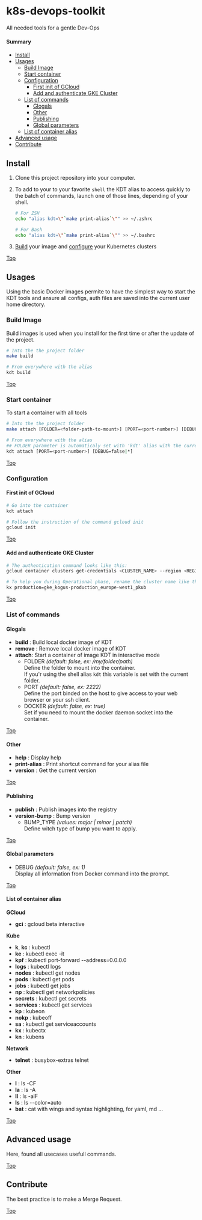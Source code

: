 # k8s-devops-toolkit

All needed tools for a gentle Dev-Ops

#### Summary

- [Install](#install)
- [Usages](#usages)
   * [Build Image](#build-image)
   * [Start container](#start-container)
   * [Configuration](#configuration)
      - [First init of GCloud](#first-init-of-gcloud)
      - [Add and authenticate GKE Cluster](#add-and-authenticate-gke-cluster)
   * [List of commands](#list-of-commands)
      - [Glogals](#glogals)
      - [Other](#other)
      - [Publishing](#publishing)
      - [Global parameters](#global-parameters)
   * [List of container alias](#list-of-container-alias)
- [Advanced usage](#advanced-usage)
- [Contribute](#contribute)

## Install

1. Clone this project repository into your computer.

2. To add to your to your favorite `shell` the KDT alias to access quickly to the batch of
   commands, launch one of those lines, depending of your shell.
   ```bash
   # For ZSH
   echo "alias kdt=\"`make print-alias`\"" >> ~/.zshrc

   # For Bash
   echo "alias kdt=\"`make print-alias`\"" >> ~/.bashrc
   ```  

3. [Build](#build-image) your image and [configure](#configuration) your Kubernetes clusters

[Top](#summary)

## Usages

Using the basic Docker images permite to have the simplest way to start the KDT tools
and ansure all configs, auth files are saved into the current user home directory.

### Build Image
Build images is used when you install for the first time or after the update of the 
project.

```bash
# Into the the project folder
make build 

# From everywhere with the alias
kdt build 
```

[Top](#summary)

### Start container

To start a container with all tools

```bash
# Into the the project folder
make attach [FOLDER=<folder-path-to-mount>] [PORT=<port-number>] [DEBUG=false|*]

# From everywhere with the alias
## FOLDER parameter is automaticaly set with 'kdt' alias with the current folder
kdt attach [PORT=<port-number>] [DEBUG=false|*]
```

[Top](#summary)

### Configuration

#### First init of GCloud

```bash
# Go into the container
kdt attach

# Follow the instruction of the command gcloud init
gcloud init
```

[Top](#summary)

#### Add and authenticate GKE Cluster

```bash
# The authentication command looks like this:
gcloud container clusters get-credentials <CLUSTER_NAME> --region <REGION> --project <PROJECT_NAME>

# To help you during Operational phase, rename the cluster name like this example:
kx production=gke_kogus-production_europe-west1_pkub
```

[Top](#summary)

### List of commands

#### Glogals

   - **build** : Build local docker image of KDT
   - **remove** : Remove local docker image of KDT
   - **attach**: Start a container of image KDT in interactive mode
      * FOLDER *(default: false, ex: /my/folder/path)*<br>
        Define the folder to mount into the container.<br>
        If you'r using the shell alias `kdt` this variable is set with the current folder.
      * PORT *(default: false, ex: 2222)*<br>
        Define the port binded on the host to give access to your web browser or your 
        ssh client.
      * DOCKER *(default: false, ex: true)*<br>
        Set if you need to mount the docker daemon socket into the container.

[Top](#summary)

#### Other
   - **help** : Display help
   - **print-alias** : Print shortcut command for your alias file
   - **version** : Get the current version

[Top](#summary)

#### Publishing
   - **publish** : Publish images into the registry
   - **version-bump** : Bump version
      * BUMP_TYPE *(values: major | minor | patch)* <br>
        Define witch type of bump you want to apply.

[Top](#summary)

#### Global parameters

* DEBUG *(default: false, ex: 1)*<br>
  Display all information from Docker command into the prompt.

[Top](#summary)

#### List of container alias

**GCloud**
 - **gci** : gcloud beta interactive

**Kube**
 - **k**, **kc** : kubectl
 - **ke** : kubectl exec -it
 - **kpf** : kubectl port-forward --address=0.0.0.0  
 - **logs** : kubectl logs
 - **nodes** : kubectl get nodes
 - **pods** : kubectl get pods
 - **jobs** : kubectl get jobs
 - **np** : kubectl get networkpolicies
 - **secrets** : kubectl get secrets
 - **services** : kubectl get services
 - **kp** : kubeon
 - **nokp** : kubeoff
 - **sa** : kubectl get serviceaccounts
 - **kx** : kubectx
 - **kn** : kubens

**Network**
 - **telnet** : busybox-extras telnet

**Other**
 - **l** : ls -CF
 - **la** : ls -A
 - **ll** : ls -alF
 - **ls** : ls --color=auto
 - **bat** : cat with wings and syntax highlighting, for yaml, md ...

[Top](#summary)

## Advanced usage

Here, found all usecases usefull commands.

[Top](#summary)

## Contribute

The best practice is to make a Merge Request.

[Top](#summary)
